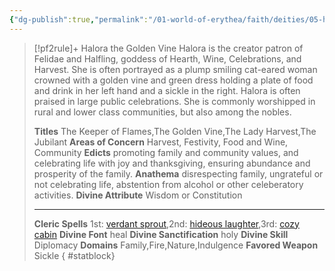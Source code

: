 ```yaml
---
{"dg-publish":true,"permalink":"/01-world-of-erythea/faith/deities/05-halora/","title":"Halora the Golden Vine","tags":["Deity"],"dgShowInlineTitle":true,"noteIcon":""}
---
```


>[!pf2rule]+ Halora the Golden Vine
>Halora is the creator patron of Felidae and Halfling, goddess of Hearth, Wine, Celebrations, and Harvest. She is often portrayed as a plump smiling cat-eared woman crowned with a golden vine and green dress holding a plate of food and drink in her left hand and a sickle in the right. Halora is often praised in large public celebrations. She is commonly worshipped in rural and lower class communities, but also among the nobles.
> 
> **Titles**  The Keeper of Flames,The Golden Vine,The Lady Harvest,The Jubilant
> **Areas of Concern**  Harvest, Festivity, Food and Wine, Community
> **Edicts**  promoting family and community values, and celebrating life with joy and thanksgiving, ensuring abundance and prosperity of the family.
> **Anathema**  disrespecting family, ungrateful or not celebrating life, abstention from alcohol or other celeberatory activities.
> **Divine Attribute**  Wisdom or Constitution
> 
> ---
> 
> **Cleric Spells** 1st: [verdant sprout](https://pf2easy.com/index.php?id=25540&name=verdant_sprout),2nd: [hideous laughter](https://pf2easy.com/index.php?id=1364&name=hideous_laughter),3rd: [cozy cabin](https://pf2easy.com/index.php?id=8493&name=cozy_cabin)
> **Divine Font**  heal
> **Divine Sanctification**  holy
> **Divine Skill**  Diplomacy
> **Domains**  Family,Fire,Nature,Indulgence
> **Favored Weapon**  Sickle 
{ #statblock}


 